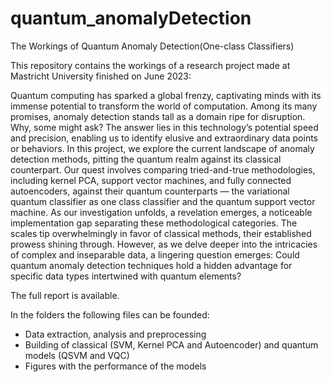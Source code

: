 # quantum_anomalyDetection
The Workings of Quantum Anomaly Detection(One-class Classifiers)

This repository contains the workings of a research project made at Mastricht University finished on June 2023:

Quantum computing has sparked a global frenzy, captivating minds with its immense potential 
to transform the world of computation. Among its many promises, anomaly detection
stands tall as a domain ripe for disruption. Why, some might ask? The answer lies in this
technology’s potential speed and precision, enabling us to identify elusive and extraordinary
data points or behaviors. In this project, we explore the current landscape of anomaly detection methods, 
pitting the quantum realm against its classical counterpart. Our quest involves
comparing tried-and-true methodologies, including kernel PCA, support vector machines, and
fully connected autoencoders, against their quantum counterparts — the variational quantum
classifier as one class classifier and the quantum support vector machine. As our investigation
unfolds, a revelation emerges, a noticeable implementation gap separating these methodological categories. 
The scales tip overwhelmingly in favor of classical methods, their established
prowess shining through. However, as we delve deeper into the intricacies of complex and
inseparable data, a lingering question emerges: Could quantum anomaly detection techniques
hold a hidden advantage for specific data types intertwined with quantum elements?

The full report is available.

In the folders the following files can be founded:
* Data extraction, analysis and preprocessing
* Building of classical (SVM, Kernel PCA and Autoencoder) and quantum models (QSVM and VQC)
* Figures with the performance of the models
